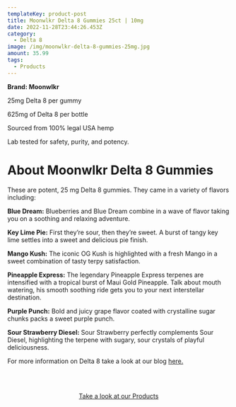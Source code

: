 ```yaml
---
templateKey: product-post
title: Moonwlkr Delta 8 Gummies 25ct | 10mg
date: 2022-11-28T23:44:26.453Z
category:
  - Delta 8
image: /img/moonwlkr-delta-8-gummies-25mg.jpg
amount: 35.99
tags:
  - Products
---
```

**Brand: Moonwlkr**

25mg Delta 8 per gummy

625mg of Delta 8 per bottle

Sourced from 100% legal USA hemp

Lab tested for safety, purity, and potency.

# About Moonwlkr Delta 8 Gummies

These are potent, 25 mg Delta 8 gummies.  They came in a variety of flavors including:

**Blue Dream:**  Blueberries and Blue Dream combine in a wave of flavor taking you on a soothing and relaxing adventure.

**Key Lime Pie:** First they’re sour, then they’re sweet. A burst of tangy key lime settles into a sweet and delicious pie finish.

**Mango Kush:**  The iconic OG Kush is highlighted with a fresh Mango in a sweet combination of tasty terpy satisfaction.

**Pineapple Express:**  The legendary Pineapple Express terpenes are intensified with a tropical burst of Maui Gold Pineapple.  Talk about mouth watering, his smooth soothing ride gets you to your next interstellar destination.

**Purple Punch:** Bold and juicy grape flavor coated with crystalline sugar chunks packs a sweet purple punch.

**Sour Strawberry Diesel:**  Sour Strawberry perfectly complements Sour Diesel, highlighting the terpene with sugary, sour crystals of playful deliciousness.

For more information on Delta 8 take a look at our blog [here.](https://capitalamericanshaman.com/blog/delta-8/)

<br><br>

<Center><a class="link-view-more-products" target="_blank" href="https://capitalamericanshaman.com/products">Take a look at our Products</a></Center>
